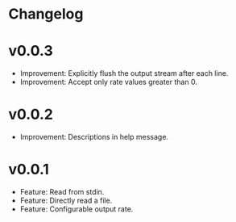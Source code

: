 # Changelog

# v0.0.3
* Improvement: Explicitly flush the output stream after each line.
* Improvement: Accept only rate values greater than 0.

# v0.0.2
* Improvement: Descriptions in help message.

# v0.0.1
* Feature: Read from stdin.
* Feature: Directly read a file.
* Feature: Configurable output rate.
